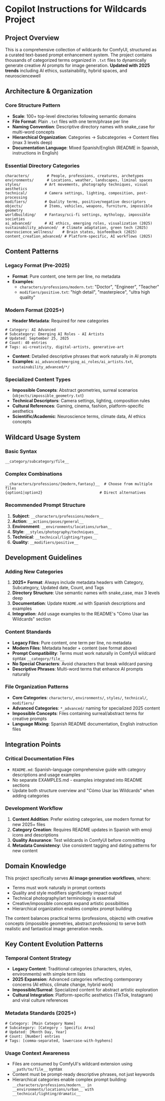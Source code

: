 # Copilot Instructions for Wildcards Project

## Project Overview

This is a comprehensive collection of wildcards for ComfyUI, structured as a curated text-based prompt enhancement system. The project contains thousands of categorized terms organized in `.txt` files to dynamically generate creative AI prompts for image generation. **Updated with 2025 trends** including AI ethics, sustainability, hybrid spaces, and neurosciencewell

## Architecture & Organization

### Core Structure Pattern
- **Scale**: 100+ top-level directories following semantic domains
- **File Format**: Plain `.txt` files with one term/phrase per line
- **Naming Convention**: Descriptive directory names with snake_case for multi-word concepts
- **Hierarchical Organization**: Categories → Subcategories → Content files (max 3 levels deep)
- **Documentation Language**: Mixed Spanish/English (README in Spanish, instructions in English)

### Essential Directory Categories
```
characters/        # People, professions, creatures, archetypes
environments/      # Locations, weather, landscapes, liminal spaces
styles/           # Art movements, photography techniques, visual aesthetics
technical/        # Camera settings, lighting, composition, post-processing
modifiers/        # Quality terms, positive/negative descriptors
objects/          # Items, vehicles, weapons, furniture, impossible geometry
worldbuilding/    # Fantasy/sci-fi settings, mythology, impossible societies
ai_advanced/      # AI ethics, emerging roles, visualization (2025)
sustainability_advanced/  # Climate adaptation, green tech (2025)
neuroscience_wellness/    # Brain states, biofeedback (2025)
content_creation_advanced/ # Platform-specific, AI workflows (2025)
```

## Content Patterns

### Legacy Format (Pre-2025)
- **Format**: Pure content, one term per line, no metadata
- **Examples**: 
  - `characters/professions/modern.txt`: "Doctor", "Engineer", "Teacher"
  - `modifiers/positive.txt`: "high detail", "masterpiece", "ultra high quality"

### Modern Format (2025+)
- **Header Metadata**: Required for new categories
```
# Category: AI Advanced
# Subcategory: Emerging AI Roles - AI Artists  
# Updated: September 25, 2025
# Count: 40 entries
# Tags: ai-creativity, digital-artists, generative-art
```
- **Content**: Detailed descriptive phrases that work naturally in AI prompts
- **Examples**: `ai_advanced/emerging_ai_roles/ai_artists.txt`, `sustainability_advanced/*/`

### Specialized Content Types
- **Impossible Concepts**: Abstract geometries, surreal scenarios (`objects/impossible_geometry.txt`)
- **Technical Descriptors**: Camera settings, lighting, composition rules
- **Cultural References**: Gaming, cinema, fashion, platform-specific aesthetics
- **Scientific/Academic**: Neuroscience terms, climate data, AI ethics concepts

## Wildcard Usage System

### Basic Syntax
```
__category/subcategory/file__
```

### Complex Combinations  
```
__characters/professions/{modern,fantasy}__  # Choose from multiple files
{option1|option2}                          # Direct alternatives
```

### Recommended Prompt Structure
1. **Subject**: `__characters/professions/modern__`
2. **Action**: `__actions/poses/general__`
3. **Environment**: `__environments/locations/urban__`
4. **Style**: `__styles/photography/techniques__`
5. **Technical**: `__technical/lighting/types__`
6. **Quality**: `__modifiers/positive__`

## Development Guidelines

### Adding New Categories
1. **2025+ Format**: Always include metadata headers with Category, Subcategory, Updated date, Count, and Tags
2. **Directory Structure**: Use semantic names with snake_case, max 3 levels deep
3. **Documentation**: Update `README.md` with Spanish descriptions and examples
4. **Integration**: Add usage examples to the README's "Cómo Usar las Wildcards" section

### Content Standards
- **Legacy Files**: Pure content, one term per line, no metadata
- **Modern Files**: Metadata header + content (see format above)
- **Prompt Compatibility**: Terms must work naturally in ComfyUI wildcard syntax `__category/file__`
- **No Special Characters**: Avoid characters that break wildcard parsing
- **Descriptive Phrases**: Multi-word terms that enhance AI prompts naturally

### File Organization Patterns
- **Core Categories**: `characters/`, `environments/`, `styles/`, `technical/`, `modifiers/`
- **Advanced Categories**: `*_advanced/` naming for specialized 2025 content
- **Impossible Concepts**: Files containing surreal/abstract terms for creative prompts
- **Language Mixing**: Spanish README documentation, English instruction files

## Integration Points

### Critical Documentation Files
- `README.md`: Spanish-language comprehensive guide with category descriptions and usage examples
- No separate EXAMPLES.md - examples integrated into README sections
- Update both structure overview and "Cómo Usar las Wildcards" when adding categories

### Development Workflow
1. **Content Addition**: Prefer existing categories, use modern format for new 2025+ files
2. **Category Creation**: Requires README updates in Spanish with emoji icons and descriptions
3. **Quality Assurance**: Test wildcards in ComfyUI before committing
4. **Metadata Consistency**: Use consistent tagging and dating patterns for new content

## Domain Knowledge

This project specifically serves **AI image generation workflows**, where:
- Terms must work naturally in prompt contexts
- Quality and style modifiers significantly impact output
- Technical photography/art terminology is essential
- Creative/impossible concepts expand artistic possibilities
- Hierarchical organization enables complex prompt building

The content balances practical terms (professions, objects) with creative concepts (impossible geometries, abstract professions) to serve both realistic and fantastical image generation needs.

## Key Content Evolution Patterns

### Temporal Content Strategy
- **Legacy Content**: Traditional categories (characters, styles, environments) with simple term lists
- **2025 Expansion**: Advanced categories reflecting contemporary concerns (AI ethics, climate change, hybrid work)
- **Impossible/Surreal**: Specialized content for abstract artistic exploration
- **Cultural Integration**: Platform-specific aesthetics (TikTok, Instagram) and viral culture references

### Metadata Standards (2025+)
```
# Category: [Main Category Name]
# Subcategory: [Category - Specific Area]  
# Updated: [Month Day, Year]
# Count: [Number] entries
# Tags: [comma-separated, lowercase-with-hyphens]
```

### Usage Context Awareness
- Files are consumed by ComfyUI's wildcard extension using `__path/to/file__` syntax
- Content must be prompt-ready descriptive phrases, not just keywords
- Hierarchical categories enable complex prompt building: `__characters/professions/modern__ in __environments/locations/urban__ with __technical/lighting/dramatic__`